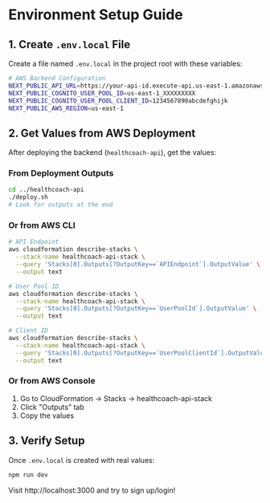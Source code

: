 # Environment Setup Guide

## 1. Create `.env.local` File

Create a file named `.env.local` in the project root with these variables:

```bash
# AWS Backend Configuration
NEXT_PUBLIC_API_URL=https://your-api-id.execute-api.us-east-1.amazonaws.com/prod
NEXT_PUBLIC_COGNITO_USER_POOL_ID=us-east-1_XXXXXXXXX
NEXT_PUBLIC_COGNITO_USER_POOL_CLIENT_ID=1234567890abcdefghijk
NEXT_PUBLIC_AWS_REGION=us-east-1
```

## 2. Get Values from AWS Deployment

After deploying the backend (`healthcoach-api`), get the values:

### From Deployment Outputs
```bash
cd ../healthcoach-api
./deploy.sh
# Look for outputs at the end
```

### Or from AWS CLI
```bash
# API Endpoint
aws cloudformation describe-stacks \
  --stack-name healthcoach-api-stack \
  --query 'Stacks[0].Outputs[?OutputKey==`APIEndpoint`].OutputValue' \
  --output text

# User Pool ID
aws cloudformation describe-stacks \
  --stack-name healthcoach-api-stack \
  --query 'Stacks[0].Outputs[?OutputKey==`UserPoolId`].OutputValue' \
  --output text

# Client ID
aws cloudformation describe-stacks \
  --stack-name healthcoach-api-stack \
  --query 'Stacks[0].Outputs[?OutputKey==`UserPoolClientId`].OutputValue' \
  --output text
```

### Or from AWS Console
1. Go to CloudFormation → Stacks → healthcoach-api-stack
2. Click "Outputs" tab
3. Copy the values

## 3. Verify Setup

Once `.env.local` is created with real values:

```bash
npm run dev
```

Visit http://localhost:3000 and try to sign up/login!
